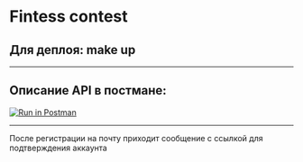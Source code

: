 # Fintess contest


## Для деплоя: make up
---
## Описание API в постмане:
[![Run in Postman](https://run.pstmn.io/button.svg)](https://app.getpostman.com/run-collection/11354649-4e9a56c5-c791-451b-a317-5b99c57749fe?action=collection%2Ffork&collection-url=entityId%3D11354649-4e9a56c5-c791-451b-a317-5b99c57749fe%26entityType%3Dcollection%26workspaceId%3Db01d874d-e33f-4ddd-8ceb-ece66f73342d)

---
После регистрации на почту приходит сообщение с ссылкой для подтверждения аккаунта